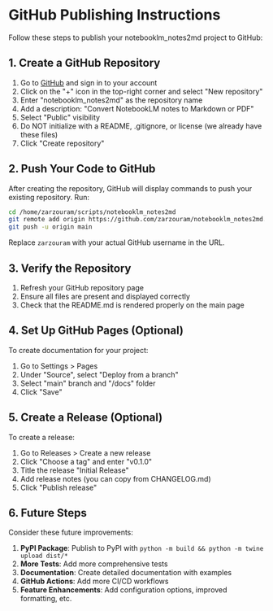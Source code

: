 # GitHub Publishing Instructions

Follow these steps to publish your notebooklm_notes2md project to GitHub:

## 1. Create a GitHub Repository

1. Go to [GitHub](https://github.com/) and sign in to your account
2. Click on the "+" icon in the top-right corner and select "New repository"
3. Enter "notebooklm_notes2md" as the repository name
4. Add a description: "Convert NotebookLM notes to Markdown or PDF"
5. Select "Public" visibility
6. Do NOT initialize with a README, .gitignore, or license (we already have these files)
7. Click "Create repository"

## 2. Push Your Code to GitHub

After creating the repository, GitHub will display commands to push your existing repository. Run:

```bash
cd /home/zarzouram/scripts/notebooklm_notes2md
git remote add origin https://github.com/zarzouram/notebooklm_notes2md.git
git push -u origin main
```

Replace `zarzouram` with your actual GitHub username in the URL.

## 3. Verify the Repository

1. Refresh your GitHub repository page
2. Ensure all files are present and displayed correctly
3. Check that the README.md is rendered properly on the main page

## 4. Set Up GitHub Pages (Optional)

To create documentation for your project:

1. Go to Settings > Pages
2. Under "Source", select "Deploy from a branch"
3. Select "main" branch and "/docs" folder
4. Click "Save"

## 5. Create a Release (Optional)

To create a release:

1. Go to Releases > Create a new release
2. Click "Choose a tag" and enter "v0.1.0"
3. Title the release "Initial Release"
4. Add release notes (you can copy from CHANGELOG.md)
5. Click "Publish release"

## 6. Future Steps

Consider these future improvements:

1. **PyPI Package**: Publish to PyPI with `python -m build && python -m twine upload dist/*`
2. **More Tests**: Add more comprehensive tests
3. **Documentation**: Create detailed documentation with examples
4. **GitHub Actions**: Add more CI/CD workflows
5. **Feature Enhancements**: Add configuration options, improved formatting, etc.
